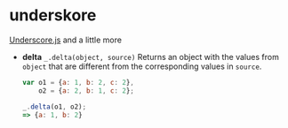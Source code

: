 # underskore
[Underscore.js](http://underscorejs.org/) and a little more

+ **delta**  `_.delta(object, source)`
    Returns an object with the values from `object` that are different from the corresponding values in `source`.

    ``` javascript
    var o1 = {a: 1, b: 2, c: 2},
        o2 = {a: 2, b: 1, c: 2};

    _.delta(o1, o2);
    => {a: 1, b: 2}
